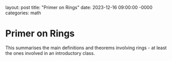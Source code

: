 layout: post
title: "Primer on Rings"
date: 2023-12-16 09:00:00 -0000
categories: math


# Primer on Rings 

This summarises the main definitions and theorems involving rings - at least the ones involved in an introductory class.
